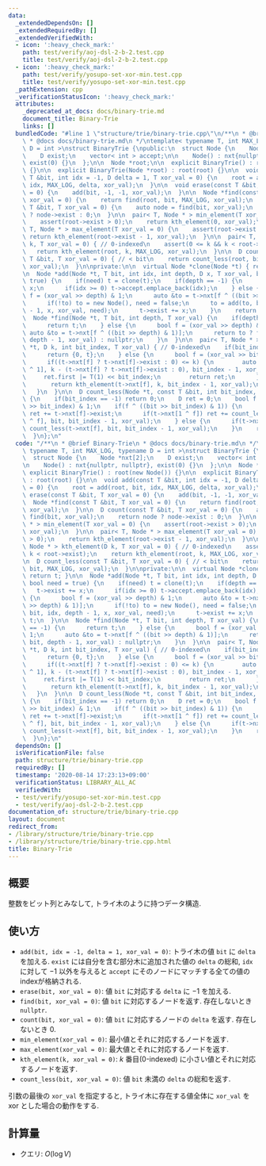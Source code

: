 ```yaml
---
data:
  _extendedDependsOn: []
  _extendedRequiredBy: []
  _extendedVerifiedWith:
  - icon: ':heavy_check_mark:'
    path: test/verify/aoj-dsl-2-b-2.test.cpp
    title: test/verify/aoj-dsl-2-b-2.test.cpp
  - icon: ':heavy_check_mark:'
    path: test/verify/yosupo-set-xor-min.test.cpp
    title: test/verify/yosupo-set-xor-min.test.cpp
  _pathExtension: cpp
  _verificationStatusIcon: ':heavy_check_mark:'
  attributes:
    _deprecated_at_docs: docs/binary-trie.md
    document_title: Binary-Trie
    links: []
  bundledCode: "#line 1 \"structure/trie/binary-trie.cpp\"\n/**\n * @brief Binary-Trie\n\
    \ * @docs docs/binary-trie.md\n */\ntemplate< typename T, int MAX_LOG, typename\
    \ D = int >\nstruct BinaryTrie {\npublic:\n  struct Node {\n    Node *nxt[2];\n\
    \    D exist;\n    vector< int > accept;\n\n    Node() : nxt{nullptr, nullptr},\
    \ exist(0) {}\n  };\n\n  Node *root;\n\n  explicit BinaryTrie() : root(new Node())\
    \ {}\n\n  explicit BinaryTrie(Node *root) : root(root) {}\n\n  void add(const\
    \ T &bit, int idx = -1, D delta = 1, T xor_val = 0) {\n    root = add(root, bit,\
    \ idx, MAX_LOG, delta, xor_val);\n  }\n\n  void erase(const T &bit, T xor_val\
    \ = 0) {\n    add(bit, -1, -1, xor_val);\n  }\n\n  Node *find(const T &bit, T\
    \ xor_val = 0) {\n    return find(root, bit, MAX_LOG, xor_val);\n  }\n\n  D count(const\
    \ T &bit, T xor_val = 0) {\n    auto node = find(bit, xor_val);\n    return node\
    \ ? node->exist : 0;\n  }\n\n  pair< T, Node * > min_element(T xor_val = 0) {\n\
    \    assert(root->exist > 0);\n    return kth_element(0, xor_val);\n  }\n\n  pair<\
    \ T, Node * > max_element(T xor_val = 0) {\n    assert(root->exist > 0);\n   \
    \ return kth_element(root->exist - 1, xor_val);\n  }\n\n  pair< T, Node * > kth_element(D\
    \ k, T xor_val = 0) { // 0-indexed\n    assert(0 <= k && k < root->exist);\n \
    \   return kth_element(root, k, MAX_LOG, xor_val);\n  }\n\n  D count_less(const\
    \ T &bit, T xor_val = 0) { // < bit\n    return count_less(root, bit, MAX_LOG,\
    \ xor_val);\n  }\n\nprivate:\n\n  virtual Node *clone(Node *t) { return t; }\n\
    \n  Node *add(Node *t, T bit, int idx, int depth, D x, T xor_val, bool need =\
    \ true) {\n    if(need) t = clone(t);\n    if(depth == -1) {\n      t->exist +=\
    \ x;\n      if(idx >= 0) t->accept.emplace_back(idx);\n    } else {\n      bool\
    \ f = (xor_val >> depth) & 1;\n      auto &to = t->nxt[f ^ ((bit >> depth) & 1)];\n\
    \      if(!to) to = new Node(), need = false;\n      to = add(to, bit, idx, depth\
    \ - 1, x, xor_val, need);\n      t->exist += x;\n    }\n    return t;\n  }\n\n\
    \  Node *find(Node *t, T bit, int depth, T xor_val) {\n    if(depth == -1) {\n\
    \      return t;\n    } else {\n      bool f = (xor_val >> depth) & 1;\n     \
    \ auto &to = t->nxt[f ^ ((bit >> depth) & 1)];\n      return to ? find(to, bit,\
    \ depth - 1, xor_val) : nullptr;\n    }\n  }\n\n  pair< T, Node * > kth_element(Node\
    \ *t, D k, int bit_index, T xor_val) { // 0-indexed\n    if(bit_index == -1) {\n\
    \      return {0, t};\n    } else {\n      bool f = (xor_val >> bit_index) & 1;\n\
    \      if((t->nxt[f] ? t->nxt[f]->exist : 0) <= k) {\n        auto ret = kth_element(t->nxt[f\
    \ ^ 1], k - (t->nxt[f] ? t->nxt[f]->exist : 0), bit_index - 1, xor_val);\n   \
    \     ret.first |= T(1) << bit_index;\n        return ret;\n      } else {\n \
    \       return kth_element(t->nxt[f], k, bit_index - 1, xor_val);\n      }\n \
    \   }\n  }\n\n  D count_less(Node *t, const T &bit, int bit_index, T xor_val)\
    \ {\n    if(bit_index == -1) return 0;\n    D ret = 0;\n    bool f = (xor_val\
    \ >> bit_index) & 1;\n    if(f ^ ((bit >> bit_index) & 1)) {\n      if(t->nxt[f])\
    \ ret += t->nxt[f]->exist;\n      if(t->nxt[1 ^ f]) ret += count_less(t->nxt[1\
    \ ^ f], bit, bit_index - 1, xor_val);\n    } else {\n      if(t->nxt[f]) ret +=\
    \ count_less(t->nxt[f], bit, bit_index - 1, xor_val);\n    }\n    return ret;\n\
    \  }\n};\n"
  code: "/**\n * @brief Binary-Trie\n * @docs docs/binary-trie.md\n */\ntemplate<\
    \ typename T, int MAX_LOG, typename D = int >\nstruct BinaryTrie {\npublic:\n\
    \  struct Node {\n    Node *nxt[2];\n    D exist;\n    vector< int > accept;\n\
    \n    Node() : nxt{nullptr, nullptr}, exist(0) {}\n  };\n\n  Node *root;\n\n \
    \ explicit BinaryTrie() : root(new Node()) {}\n\n  explicit BinaryTrie(Node *root)\
    \ : root(root) {}\n\n  void add(const T &bit, int idx = -1, D delta = 1, T xor_val\
    \ = 0) {\n    root = add(root, bit, idx, MAX_LOG, delta, xor_val);\n  }\n\n  void\
    \ erase(const T &bit, T xor_val = 0) {\n    add(bit, -1, -1, xor_val);\n  }\n\n\
    \  Node *find(const T &bit, T xor_val = 0) {\n    return find(root, bit, MAX_LOG,\
    \ xor_val);\n  }\n\n  D count(const T &bit, T xor_val = 0) {\n    auto node =\
    \ find(bit, xor_val);\n    return node ? node->exist : 0;\n  }\n\n  pair< T, Node\
    \ * > min_element(T xor_val = 0) {\n    assert(root->exist > 0);\n    return kth_element(0,\
    \ xor_val);\n  }\n\n  pair< T, Node * > max_element(T xor_val = 0) {\n    assert(root->exist\
    \ > 0);\n    return kth_element(root->exist - 1, xor_val);\n  }\n\n  pair< T,\
    \ Node * > kth_element(D k, T xor_val = 0) { // 0-indexed\n    assert(0 <= k &&\
    \ k < root->exist);\n    return kth_element(root, k, MAX_LOG, xor_val);\n  }\n\
    \n  D count_less(const T &bit, T xor_val = 0) { // < bit\n    return count_less(root,\
    \ bit, MAX_LOG, xor_val);\n  }\n\nprivate:\n\n  virtual Node *clone(Node *t) {\
    \ return t; }\n\n  Node *add(Node *t, T bit, int idx, int depth, D x, T xor_val,\
    \ bool need = true) {\n    if(need) t = clone(t);\n    if(depth == -1) {\n   \
    \   t->exist += x;\n      if(idx >= 0) t->accept.emplace_back(idx);\n    } else\
    \ {\n      bool f = (xor_val >> depth) & 1;\n      auto &to = t->nxt[f ^ ((bit\
    \ >> depth) & 1)];\n      if(!to) to = new Node(), need = false;\n      to = add(to,\
    \ bit, idx, depth - 1, x, xor_val, need);\n      t->exist += x;\n    }\n    return\
    \ t;\n  }\n\n  Node *find(Node *t, T bit, int depth, T xor_val) {\n    if(depth\
    \ == -1) {\n      return t;\n    } else {\n      bool f = (xor_val >> depth) &\
    \ 1;\n      auto &to = t->nxt[f ^ ((bit >> depth) & 1)];\n      return to ? find(to,\
    \ bit, depth - 1, xor_val) : nullptr;\n    }\n  }\n\n  pair< T, Node * > kth_element(Node\
    \ *t, D k, int bit_index, T xor_val) { // 0-indexed\n    if(bit_index == -1) {\n\
    \      return {0, t};\n    } else {\n      bool f = (xor_val >> bit_index) & 1;\n\
    \      if((t->nxt[f] ? t->nxt[f]->exist : 0) <= k) {\n        auto ret = kth_element(t->nxt[f\
    \ ^ 1], k - (t->nxt[f] ? t->nxt[f]->exist : 0), bit_index - 1, xor_val);\n   \
    \     ret.first |= T(1) << bit_index;\n        return ret;\n      } else {\n \
    \       return kth_element(t->nxt[f], k, bit_index - 1, xor_val);\n      }\n \
    \   }\n  }\n\n  D count_less(Node *t, const T &bit, int bit_index, T xor_val)\
    \ {\n    if(bit_index == -1) return 0;\n    D ret = 0;\n    bool f = (xor_val\
    \ >> bit_index) & 1;\n    if(f ^ ((bit >> bit_index) & 1)) {\n      if(t->nxt[f])\
    \ ret += t->nxt[f]->exist;\n      if(t->nxt[1 ^ f]) ret += count_less(t->nxt[1\
    \ ^ f], bit, bit_index - 1, xor_val);\n    } else {\n      if(t->nxt[f]) ret +=\
    \ count_less(t->nxt[f], bit, bit_index - 1, xor_val);\n    }\n    return ret;\n\
    \  }\n};\n"
  dependsOn: []
  isVerificationFile: false
  path: structure/trie/binary-trie.cpp
  requiredBy: []
  timestamp: '2020-08-14 17:23:13+09:00'
  verificationStatus: LIBRARY_ALL_AC
  verifiedWith:
  - test/verify/yosupo-set-xor-min.test.cpp
  - test/verify/aoj-dsl-2-b-2.test.cpp
documentation_of: structure/trie/binary-trie.cpp
layout: document
redirect_from:
- /library/structure/trie/binary-trie.cpp
- /library/structure/trie/binary-trie.cpp.html
title: Binary-Trie
---
```

## 概要

整数をビット列とみなして, トライ木のように持つデータ構造.


## 使い方

* `add(bit, idx = -1, delta = 1, xor_val = 0)`: トライ木の値 `bit` に `delta` を加える. `exist` には自分を含む部分木に追加された値の `delta` の総和, `idx` に対して $-1$ 以外を与えると `accept` にそのノードにマッチする全ての値のindexが格納される.
* `erase(bit, xor_val = 0)`: 値 `bit` に対応する `delta` に $-1$ を加える.
* `find(bit, xor_val = 0)`: 値 `bit` に対応するノードを返す. 存在しないとき `nullptr`.
* `count(bit, xor_val = 0)`: 値 `bit` に対応するノードの `delta` を返す. 存在しないとき $0$.
* `min_element(xor_val = 0)`: 最小値とそれに対応するノードを返す.
* `max_element(xor_val = 0)`: 最大値とそれに対応するノードを返す.
* `kth_element(k, xor_val = 0)`: $k$ 番目(0-indexed) に小さい値とそれに対応するノードを返す.
* `count_less(bit, xor_val = 0)`: 値 `bit` 未満の `delta` の総和を返す.

引数の最後の `xor_val` を指定すると, トライ木に存在する値全体に `xor_val` を xor とした場合の動作をする.

## 計算量

* クエリ: $O(\log V)$ 
